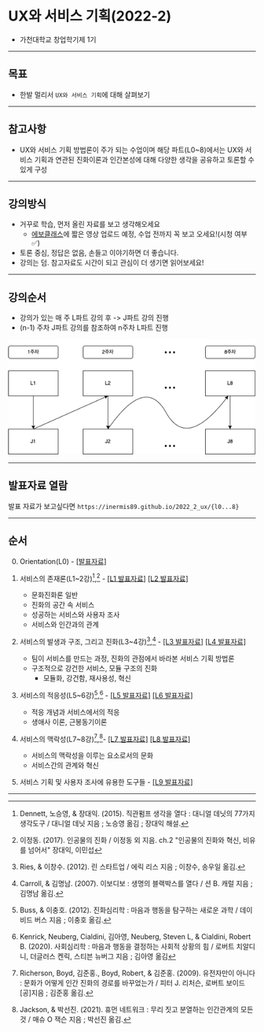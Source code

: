 # UX와 서비스 기획(2022-2)

- 가천대학교 창업학기제 1기

---
## 목표

- 한발 멀리서 `UX와 서비스 기획`에 대해 살펴보기

---
## 참고사항


- UX와 서비스 기획 방법론이 주가 되는 수업이며 해당 파트(L0~8)에서는 UX와 서비스 기획과 연관된 진화이론과 인간본성에 대해 다양한 생각을 공유하고 토론할 수 있게 구성

---
## 강의방식

- 거꾸로 학습, 먼저 올린 자료를 보고 생각해오세요
  - [에보클래스](https://evoclass.ai)에 짧은 영상 업로드 예정, 수업 전까지 꼭 보고 오세요!(시청 여부 ✅)
- 토론 중심, 정답은 없음, 손들고 이야기하면 더 좋습니다.
- 강의는 덤. 참고자료도 시간이 되고 관심이 더 생기면 읽어보세요!


---
## 강의순서

- 강의가 있는 매 주 L파트 강의 후 -> J파트 강의 진행
- (n-1) 주차 J파트 강의를 참조하여 n주차 L파트 진행 

![order](./order.png)

---
## 발표자료 열람

발표 자료가 보고싶다면 `https://inermis89.github.io/2022_2_ux/{l0...8}`


---
## 순서

0. Orientation(L0) - [[발표자료]](https://inermis89.github.io/2022_2_ux/l0)

1. 서비스의 존재론(L1~2강)[^1],[^2] - [[L1 발표자료]](https://inermis89.github.io/2022_2_ux/l1) [[L2 발표자료]](https://inermis89.github.io/2022_2_ux/l2)

    - 문화진화론 일반
    - 진화의 공간 속 서비스
    - 성공하는 서비스와 사용자 조사
    - 서비스와 인간과의 관계

2. 서비스의 발생과 구조, 그리고 진화(L3~4강)[^3],[^4] - [[L3 발표자료]](https://inermis89.github.io/2022_2_ux/l3) [[L4 발표자료]](https://inermis89.github.io/2022_2_ux/l4)

    - 팀이 서비스를 만드는 과정, 진화의 관점에서 바라본 서비스 기획 방법론
    - 구조적으로 강건한 서비스, 모듈 구조의 진화
        - 모듈화, 강건함, 재사용성, 혁신

3. 서비스의 적응성(L5~6강)[^5],[^6] - [[L5 발표자료]](https://inermis89.github.io/2022_2_ux/l5) [[L6 발표자료]](https://inermis89.github.io/2022_2_ux/l6)

    - 적응 개념과 서비스에서의 적응 
    - 생애사 이론, 근봉동기이론

4. 서비스의 맥락성(L7~8강)[^7],[^8]- [[L7 발표자료]](https://inermis89.github.io/2022_2_ux/l7) [[L8 발표자료]](https://inermis89.github.io/2022_2_ux/l8)

    - 서비스의 맥락성을 이루는 요소로서의 문화
    - 서비스간의 관계와 혁신

5. 서비스 기획 및 사용자 조사에 유용한 도구들 - [[L9 발표자료]](https://inermis89.github.io/2022_2_ux/l9)

---

[^1]: Dennett, 노승영, & 장대익. (2015). 직관펌프 생각을 열다 : 대니얼 데닛의 77가지 생각도구 / 대니얼 데닛 지음 ; 노승영 옮김 ; 장대익 해설.
[^2]: 이정동. (2017). 인공물의 진화 / 이정동 외 지음. ch.2 "인공물의 진화와 혁신, 비유를 넘어서" 장대익, 이민섭
[^3]: Ries, & 이창수. (2012). 린 스타트업 / 에릭 리스 지음 ; 이창수, 송우일 옮김.
[^4]: Carroll, & 김명남. (2007). 이보디보 : 생명의 블랙박스를 열다 / 션 B. 캐럴 지음 ; 김명남 옮김.
[^5]:  Buss, & 이충호. (2012). 진화심리학 : 마음과 행동을 탐구하는 새로운 과학 / 데이비드 버스 지음 ; 이충호 옮김.
[^6]: Kenrick, Neuberg, Cialdini, 김아영, Neuberg, Steven L, & Cialdini, Robert B. (2020). 사회심리학 : 마음과 행동을 결정하는 사회적 상황의 힘 / 로버트 치알디니, 더글러스 켄릭, 스티븐 뉴버그 지음 ; 김아영 옮김
[^7]: Richerson, Boyd, 김준홍., Boyd, Robert, & 김준홍. (2009). 유전자만이 아니다 : 문화가 어떻게 인간 진화의 경로를 바꾸었는가 / 피터 J. 리처슨, 로버트 보이드 [공]지음 ; 김준홍 옮김.
[^8]: Jackson, & 박선진. (2021). 휴먼 네트워크 : 무리 짓고 분열하는 인간관계의 모든 것 / 매슈 O 잭슨 지음 ; 박선진 옮김.
